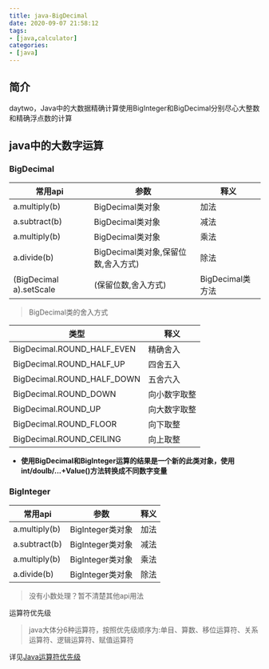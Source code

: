```yaml
---
title: java-BigDecimal
date: 2020-09-07 21:58:12
tags:
- [java,calculator]
categories:
- [java]
---
```


## 简介
daytwo，Java中的大数据精确计算使用BigInteger和BigDecimal分别尽心大整数和精确浮点数的计算
<!-- more -->

## java中的大数字运算

### BigDecimal

|常用api|参数|释义|
| --- | ---| --- |
|a.multiply(b)|BigDecimal类对象|加法|
|a.subtract(b)|BigDecimal类对象|减法|
|a.multiply(b)|BigDecimal类对象|乘法|
|a.divide(b)|BigDecimal类对象,保留位数,舍入方式)|除法|
|(BigDecimal a).setScale|(保留位数,舍入方式)|BigDecimal类方法|

> BigDecimal类的舍入方式

|类型|释义|
|--- | ---|
|BigDecimal.ROUND_HALF_EVEN|精确舍入|
|BigDecimal.ROUND_HALF_UP|四舍五入|
|BigDecimal.ROUND_HALF_DOWN|五舍六入|
|BigDecimal.ROUND_DOWN|向小数字取整|
|BigDecimal.ROUND_UP|向大数字取整|
|BigDecimal.ROUND_FLOOR|向下取整|
|BigDecimal.ROUND_CEILING|向上取整|

+ **使用BigDecimal和BigInteger运算的结果是一个新的此类对象，使用int/doulb/...+Value()方法转换成不同数字变量**

### BigInteger

|常用api|参数|释义|
| --- | ---| --- |
|a.multiply(b)|BigInteger类对象|加法|
|a.subtract(b)|BigInteger类对象|减法|
|a.multiply(b)|BigInteger类对象|乘法|
|a.divide(b)|BigInteger类对象|除法|

> 没有小数处理？暂不清楚其他api用法

运算符优先级
> java大体分6种运算符，按照优先级顺序为:单目、算数、移位运算符、关系运算符、逻辑运算符、赋值运算符

详见[Java运算符优先级](https://www.jianshu.com/p/9d2204712097) 